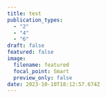 ```yaml
---
title: test
publication_types:
  - "2"
  - "4"
  - "6"
draft: false
featured: false
image:
  filename: featured
  focal_point: Smart
  preview_only: false
date: 2023-10-10T18:12:57.674Z
---
```

